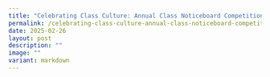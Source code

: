 ```yaml
---
title: "Celebrating Class Culture: Annual Class Noticeboard Competition"
permalink: /celebrating-class-culture-annual-class-noticeboard-competition/
date: 2025-02-26
layout: post
description: ""
image: ""
variant: markdown
---
```

